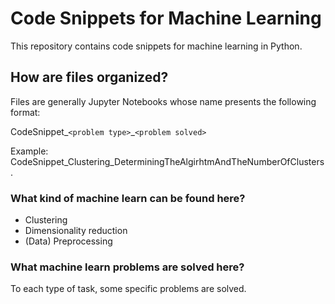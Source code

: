 # Code Snippets for Machine Learning

This repository contains code snippets for machine learning in Python.

## How are files organized?

Files are generally Jupyter Notebooks whose name presents the following format:

CodeSnippet_`<problem type>`_`<problem solved>`

Example: CodeSnippet_Clustering_DeterminingTheAlgirhtmAndTheNumberOfClusters.

### What kind of machine learn can be found here?

* Clustering
* Dimensionality reduction
* (Data) Preprocessing

### What machine learn problems are solved here?

To each type of task, some specific problems are solved.
